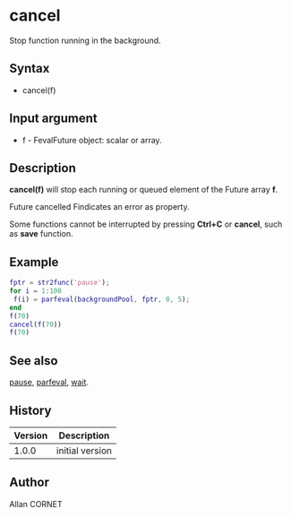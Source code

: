 # cancel

Stop function running in the background.

## Syntax

- cancel(f)

## Input argument

- f - FevalFuture object: scalar or array.

## Description

  <p><b>cancel(f)</b> will stop each running or queued element of the Future array <b>f</b>.</p>
  <p>Future cancelled Findicates an error as property.</p>
  <p>Some functions cannot be interrupted by pressing <b>Ctrl+C</b> or <b>cancel</b>, such as <b>save</b> function.</p>

## Example

```matlab
fptr = str2func('pause');
for i = 1:100
 f(i) = parfeval(backgroundPool, fptr, 0, 5);
end
f(70)
cancel(f(70))
f(70)
```

## See also

[pause](../core/pause.md), [parfeval](parfeval.md), [wait](wait.md).

## History

| Version | Description     |
| ------- | --------------- |
| 1.0.0   | initial version |

## Author

Allan CORNET
